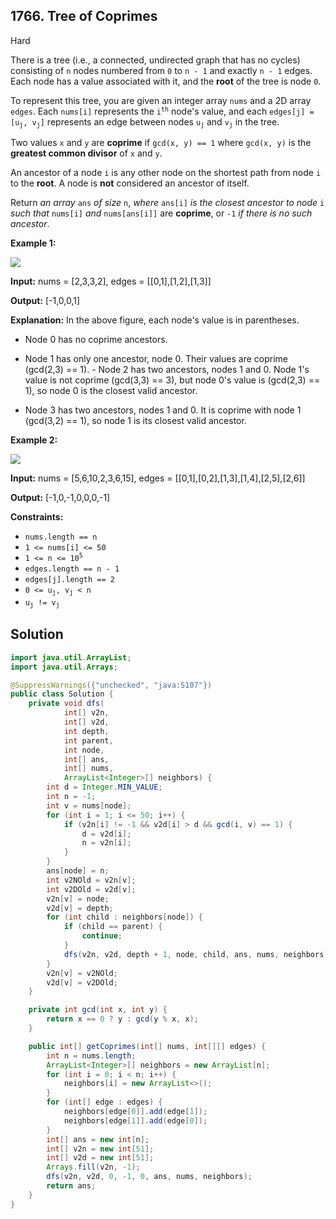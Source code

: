 ## 1766\. Tree of Coprimes

Hard

There is a tree (i.e., a connected, undirected graph that has no cycles) consisting of `n` nodes numbered from `0` to `n - 1` and exactly `n - 1` edges. Each node has a value associated with it, and the **root** of the tree is node `0`.

To represent this tree, you are given an integer array `nums` and a 2D array `edges`. Each `nums[i]` represents the <code>i<sup>th</sup></code> node's value, and each <code>edges[j] = [u<sub>j</sub>, v<sub>j</sub>]</code> represents an edge between nodes <code>u<sub>j</sub></code> and <code>v<sub>j</sub></code> in the tree.

Two values `x` and `y` are **coprime** if `gcd(x, y) == 1` where `gcd(x, y)` is the **greatest common divisor** of `x` and `y`.

An ancestor of a node `i` is any other node on the shortest path from node `i` to the **root**. A node is **not** considered an ancestor of itself.

Return _an array_ `ans` _of size_ `n`, _where_ `ans[i]` _is the closest ancestor to node_ `i` _such that_ `nums[i]` _and_ `nums[ans[i]]` are **coprime**, or `-1` _if there is no such ancestor_.

**Example 1:**

**![](https://assets.leetcode.com/uploads/2021/01/06/untitled-diagram.png)**

**Input:** nums = [2,3,3,2], edges = [[0,1],[1,2],[1,3]]

**Output:** [-1,0,0,1]

**Explanation:** In the above figure, each node's value is in parentheses. 

- Node 0 has no coprime ancestors. 

- Node 1 has only one ancestor, node 0. Their values are coprime (gcd(2,3) == 1). - Node 2 has two ancestors, nodes 1 and 0. Node 1's value is not coprime (gcd(3,3) == 3), but node 0's value is (gcd(2,3) == 1), so node 0 is the closest valid ancestor. 

- Node 3 has two ancestors, nodes 1 and 0. It is coprime with node 1 (gcd(3,2) == 1), so node 1 is its closest valid ancestor.

**Example 2:**

![](https://assets.leetcode.com/uploads/2021/01/06/untitled-diagram1.png)

**Input:** nums = [5,6,10,2,3,6,15], edges = [[0,1],[0,2],[1,3],[1,4],[2,5],[2,6]]

**Output:** [-1,0,-1,0,0,0,-1]

**Constraints:**

*   `nums.length == n`
*   `1 <= nums[i] <= 50`
*   <code>1 <= n <= 10<sup>5</sup></code>
*   `edges.length == n - 1`
*   `edges[j].length == 2`
*   <code>0 <= u<sub>j</sub>, v<sub>j</sub> < n</code>
*   <code>u<sub>j</sub> != v<sub>j</sub></code>

## Solution

```java
import java.util.ArrayList;
import java.util.Arrays;

@SuppressWarnings({"unchecked", "java:S107"})
public class Solution {
    private void dfs(
            int[] v2n,
            int[] v2d,
            int depth,
            int parent,
            int node,
            int[] ans,
            int[] nums,
            ArrayList<Integer>[] neighbors) {
        int d = Integer.MIN_VALUE;
        int n = -1;
        int v = nums[node];
        for (int i = 1; i <= 50; i++) {
            if (v2n[i] != -1 && v2d[i] > d && gcd(i, v) == 1) {
                d = v2d[i];
                n = v2n[i];
            }
        }
        ans[node] = n;
        int v2NOld = v2n[v];
        int v2DOld = v2d[v];
        v2n[v] = node;
        v2d[v] = depth;
        for (int child : neighbors[node]) {
            if (child == parent) {
                continue;
            }
            dfs(v2n, v2d, depth + 1, node, child, ans, nums, neighbors);
        }
        v2n[v] = v2NOld;
        v2d[v] = v2DOld;
    }

    private int gcd(int x, int y) {
        return x == 0 ? y : gcd(y % x, x);
    }

    public int[] getCoprimes(int[] nums, int[][] edges) {
        int n = nums.length;
        ArrayList<Integer>[] neighbors = new ArrayList[n];
        for (int i = 0; i < n; i++) {
            neighbors[i] = new ArrayList<>();
        }
        for (int[] edge : edges) {
            neighbors[edge[0]].add(edge[1]);
            neighbors[edge[1]].add(edge[0]);
        }
        int[] ans = new int[n];
        int[] v2n = new int[51];
        int[] v2d = new int[51];
        Arrays.fill(v2n, -1);
        dfs(v2n, v2d, 0, -1, 0, ans, nums, neighbors);
        return ans;
    }
}
```